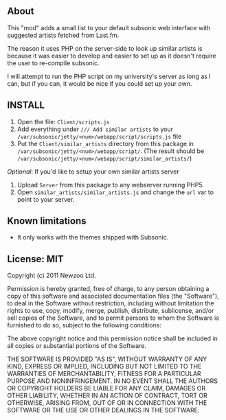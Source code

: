 ## About

This "mod" adds a small list to your default subsonic web interface with suggested artists fetched
from Last.fm.

The reason it uses PHP on the server-side to look up similar artists is because it was easier to
develop and easier to set up as it doesn't require the user to re-compile subsonic.

I will attempt to run the PHP script on my university's server as long as I can, but if you can, it
would be nice if you could set up your own.

## INSTALL

1. Open the file: `Client/scripts.js` 
2. Add everything under `/// Add similar artists` to your 
   `/var/subsonic/jetty/<num>/webapp/script/scripts.js` file
3. Put the `Client/similar_artists` directory from this package in `/var/subsonic/jetty/<num>/webapp/script/`.
   (The result should be `/var/subsonic/jetty/<num>/webapp/script/similar_artists/`)

*Optional*: If you'd like to setup your own similar artists server

1. Upload `Server` from this package to any webserver running PHP5.
2. Open `similar_artists/similar_artists.js` and change the `url` var to point to your server.

## Known limitations

- It only works with the themes shipped with Subsonic.

## License: MIT

Copyright (c) 2011 Newzoo Ltd.

Permission is hereby granted, free of charge, to any person obtaining a copy of this
software and associated documentation files (the "Software"), to deal in the Software
without restriction, including without limitation the rights to use, copy, modify, merge,
publish, distribute, sublicense, and/or sell copies of the Software, and to permit persons
to whom the Software is furnished to do so, subject to the following conditions:

The above copyright notice and this permission notice shall be included in all copies or
substantial portions of the Software.

THE SOFTWARE IS PROVIDED "AS IS", WITHOUT WARRANTY OF ANY KIND, EXPRESS OR IMPLIED,
INCLUDING BUT NOT LIMITED TO THE WARRANTIES OF MERCHANTABILITY, FITNESS FOR A PARTICULAR
PURPOSE AND NONINFRINGEMENT. IN NO EVENT SHALL THE AUTHORS OR COPYRIGHT HOLDERS BE LIABLE
FOR ANY CLAIM, DAMAGES OR OTHER LIABILITY, WHETHER IN AN ACTION OF CONTRACT, TORT OR
OTHERWISE, ARISING FROM, OUT OF OR IN CONNECTION WITH THE SOFTWARE OR THE USE OR OTHER
DEALINGS IN THE SOFTWARE.